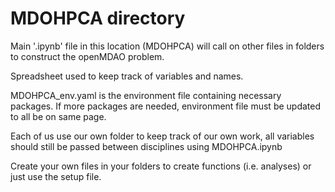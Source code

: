 # MDOHPCA directory
Main '.ipynb' file in this location (MDOHPCA) will call on other files in folders to construct the openMDAO problem.

Spreadsheet used to keep track of variables and names.

MDOHPCA_env.yaml is the environment file containing necessary packages. If more packages are needed, environment file must be updated to all be on same page.

Each of us use our own folder to keep track of our own work, all variables should still be passed between disciplines using MDOHPCA.ipynb

Create your own files in your folders to create functions (i.e. analyses) or just use the setup file.